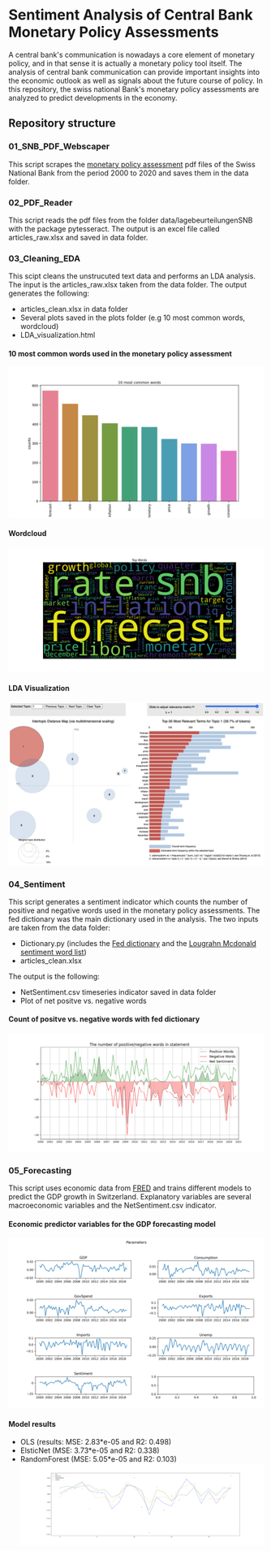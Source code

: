 # Sentiment Analysis of Central Bank Monetary Policy Assessments

A central bank's communication is nowadays a core element of monetary policy, and in that sense it is actually a monetary policy tool itself. The analysis of central bank communication can provide important insights into the economic outlook as well as signals about the future course of policy.
In this repository, the swiss national Bank's monetary policy assessments are analyzed to predict developments in the economy.

## Repository structure

### 01_SNB_PDF_Webscaper
This script scrapes the [monetary policy assessment](https://www.snb.ch/en/iabout/monpol/id/monpol_current) pdf files of the Swiss National Bank from the period 2000 to 2020 and saves them in the data folder.

### 02_PDF_Reader
This script reads the pdf files from the folder data/lagebeurteilungenSNB with the package pytesseract. The output is an excel file called articles_raw.xlsx and saved in data folder.

### 03_Cleaning_EDA
This scipt cleans the unstrucuted text data and performs an LDA analysis.<br/>
The input is the articles_raw.xlsx taken from the data folder.
The output generates the following:
- articles_clean.xlsx in data folder
- Several plots saved in the plots folder (e.g 10 most common words, wordcloud)
- LDA_visualization.html

#### 10 most common words used in the monetary policy assessment
![plot1](plots/most_common_words.png)

#### Wordcloud
![plot2](plots/wordcloud.png)

#### LDA Visualization
![plot3](plots/LDA_Visualization.png)


### 04_Sentiment
This script generates a sentiment indicator which counts the number of positive and negative words used in the monetary policy assessments. The fed dictionary was the main dictionary used in the analysis.
The two inputs are taken from the data folder:
- Dictionary.py (includes the [Fed dictionary](https://www.federalreserve.gov/econres/notes/ifdp-notes/constructing-a-dictionary-for-financial-stability-20170623.htm) and the [Lougrahn Mcdonald sentiment word list](https://sraf.nd.edu/textual-analysis/resources/))
- articles_clean.xlsx <br/>

The output is the following: 
- NetSentiment.csv timeseries indicator saved in data folder
- Plot of net positve vs. negative words


#### Count of positve vs. negative words with fed dictionary
![plot4](plots/count_words.png)

### 05_Forecasting
This script uses economic data from [FRED](https://fred.stlouisfed.org/) and trains different models to predict the GDP growth in Switzerland. Explanatory variables are several macroeconomic variables and the NetSentiment.csv indicator.

#### Economic predictor variables for the GDP forecasting model
![plot5](plots/economic_varibales.png)

#### Model results
- OLS (results: MSE: 2.83*e-05 and R2: 0.498)
- ElsticNet (MSE: 3.73*e-05 and R2: 0.338)
- RandomForest (MSE: 5.05*e-05 and R2: 0.103)
![plot6](plots/model_results.png)
